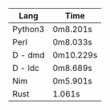 Lang | Time
---|---
Python3 | 0m8.201s
Perl | 0m8.033s
D - dmd | 0m10.229s
D - ldc | 0m8.689s
Nim | 0m5.901s
Rust | 1.061s